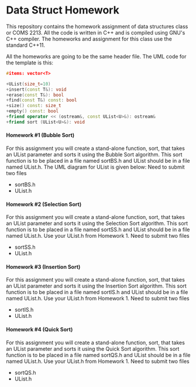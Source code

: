 Data Struct Homework
====================
This repository contains the homework assignment of data structures class or COMS 2213. All the code is written in C++ and is compiled using GNU's C++ compiler. The homeworks and assignment for this class use the standard C++11.

All the homeworks are going to be the same header file. The UML code for the template is this:
```c++
#items: vector<T>

+UList(size_t=10)
+insert(const T&): void
+erase(const T&): bool
+find(const T&) const: bool
+size() const: size_t
+empty() const: bool
+friend operator << (ostream&, const UList<U>&): ostream&
+friend sort (UList<U>&): void
```
#### Homework #1 (Bubble Sort)
For this assignment you will create a stand-alone function, sort, that takes an UList<T> parameter and sorts it using the Bubble Sort algorithm. This sort function is to be placed in a file named sortBS.h and UList should be in a file named UList.h. The UML diagram for UList is given below:
Need to submit two files
+ sortBS.h
+ UList.h

#### Homework #2 (Selection Sort)
For this assignment you will create a stand-alone function, sort, that takes an UList<T> parameter and sorts it using the Selection Sort algorithm. This sort function is to be placed in a file named sortSS.h and UList should be in a file named UList.h. Use your UList.h from Homework 1.
Need to submit two files
+ sortSS.h
+ UList.h

#### Homework #3 (Insertion Sort)
For this assignment you will create a stand-alone function, sort, that takes an UList<T> parameter and sorts it using the Insertion Sort algorithm. This sort function is to be placed in a file named sortIS.h and UList should be in a file named UList.h. Use your UList.h from Homework 1.
Need to submit two files
+ sortIS.h
+ UList.h

#### Homework #4 (Quick Sort)
For this assignment you will create a stand-alone function, sort, that takes an UList<T> parameter and sorts it using the Quick Sort algorithm. This sort function is to be placed in a file named sortQS.h and UList should be in a file named UList.h. Use your UList.h from Homework 1.
Need to submit two files
+ sortQS.h
+ UList.h

